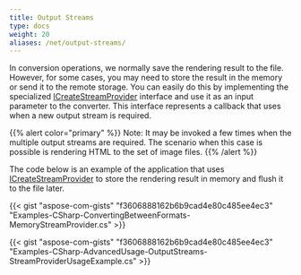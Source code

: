 ```yaml
---
title: Output Streams
type: docs
weight: 20
aliases: /net/output-streams/
---
```


In conversion operations, we normally save the rendering result to the file. However, for some cases, you may need to store the result in the memory or send it to the remote storage. You can easily do this by implementing the specialized [ICreateStreamProvider](https://reference.aspose.com/html/net/aspose.html.io/icreatestreamprovider/) interface and use it as an input parameter to the converter. This interface represents a callback that uses when a new output stream is required.

{{% alert color="primary" %}} 
Note: It may be invoked a few times when the multiple output streams are required. The scenario when this case is possible is rendering HTML to the set of image files.
{{% /alert %}} 

The code below is an example of the application that uses [ICreateStreamProvider](https://reference.aspose.com/html/net/aspose.html.io/icreatestreamprovider/) to store the rendering result in memory and flush it to the file later.

{{< gist "aspose-com-gists" "f3606888162b6b9cad4e80c485ee4ec3" "Examples-CSharp-ConvertingBetweenFormats-MemoryStreamProvider.cs" >}}

{{< gist "aspose-com-gists" "f3606888162b6b9cad4e80c485ee4ec3" "Examples-CSharp-AdvancedUsage-OutputStreams-StreamProviderUsageExample.cs" >}}